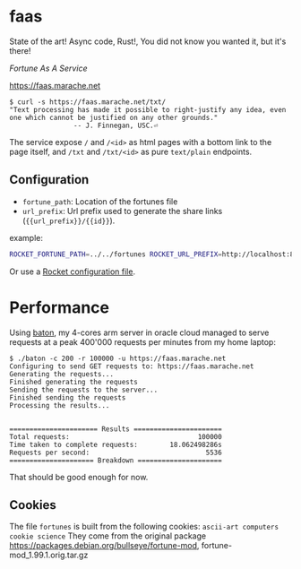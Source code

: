 # faas

State of the art! Async code, Rust!, You did not know you wanted it, but it's there!

_Fortune As A Service_

https://faas.marache.net

```
$ curl -s https://faas.marache.net/txt/
"Text processing has made it possible to right-justify any idea, even
one which cannot be justified on any other grounds."
                -- J. Finnegan, USC.⏎
```

The service expose `/` and `/<id>` as html pages with a bottom link to the page itself, and `/txt` and `/txt/<id>` as pure `text/plain` endpoints.

## Configuration

- `fortune_path`: Location of the fortunes file
- `url_prefix`: Url prefix used to generate the share links (`{{url_prefix}}/{{id}}`).

example:

```bash
ROCKET_FORTUNE_PATH=../../fortunes ROCKET_URL_PREFIX=http://localhost:8000/ ./faas
```

Or use a [Rocket configuration file](https://rocket.rs/v0.5-rc/guide/configuration/#rockettoml).

# Performance

Using [baton](https://github.com/americanexpress/baton), my 4-cores arm server in oracle cloud managed to serve requests at a peak 400'000 requests per minutes from my home laptop:

```
$ ./baton -c 200 -r 100000 -u https://faas.marache.net
Configuring to send GET requests to: https://faas.marache.net
Generating the requests...
Finished generating the requests
Sending the requests to the server...
Finished sending the requests
Processing the results...


====================== Results ======================
Total requests:                                100000
Time taken to complete requests:        18.062498286s
Requests per second:                             5536
===================== Breakdown =====================
```

That should be good enough for now.

## Cookies

The file `fortunes` is built from the following cookies:
`ascii-art computers cookie science`
They come from the original package https://packages.debian.org/bullseye/fortune-mod, fortune-mod_1.99.1.orig.tar.gz
